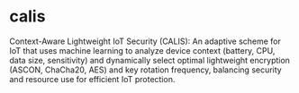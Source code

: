 # calis
Context-Aware Lightweight IoT Security (CALIS): An adaptive scheme for IoT that uses machine learning to analyze device context (battery, CPU, data size, sensitivity) and dynamically select optimal lightweight encryption (ASCON, ChaCha20, AES) and key rotation frequency, balancing security and resource use for efficient IoT protection.
